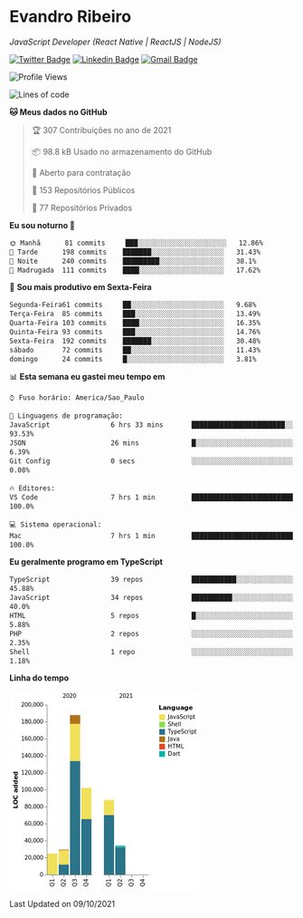 # Evandro **Ribeiro**

*JavaScript Developer (React Native | ReactJS | NodeJS)*

[![Twitter Badge](https://img.shields.io/badge/-@ribeiroevandro-201B2D?style=flat-square&labelColor=201B2D&logo=twitter&logoColor=white&link=https://twitter.com/ribeiroevandro)](https://twitter.com/ribeiroevandro) 
[![Linkedin Badge](https://img.shields.io/badge/-Evandro%20Ribeiro-201B2D?style=flat-square&logo=Linkedin&logoColor=white&link=https://www.linkedin.com/in/ribeiroevandro)](https://www.linkedin.com/in/ribeiroevandro) 
[![Gmail Badge](https://img.shields.io/badge/-oi@ribeiroevandro.com.br-201B2D?style=flat-square&logo=Gmail&logoColor=white&link=mailto:oi@ribeiroevandro.com.br)](mailto:oi@ribeiroevandro.com.br)


<!--START_SECTION:waka-->
![Profile Views](http://img.shields.io/badge/Visualizac%C3%B5es%20do%20perfil-0-blue)

![Lines of code](https://img.shields.io/badge/Desde%20o%20Hello%20World%20eu%20escrevi-466053%20linhas%20de%20c%C3%B3digo-blue)

**🐱 Meus dados no GitHub** 

> 🏆 307 Contribuições no ano de 2021
 > 
> 📦 98.8 kB Usado no armazenamento do GitHub 
 > 
> 💼 Aberto para contratação
 > 
> 📜 153 Repositórios Públicos 
 > 
> 🔑 77 Repositórios Privados  
 > 
**Eu sou noturno 🦉** 

```text
🌞 Manhã      81 commits     ███░░░░░░░░░░░░░░░░░░░░░░   12.86% 
🌆 Tarde      198 commits    ███████░░░░░░░░░░░░░░░░░░   31.43% 
🌃 Noite      240 commits    █████████░░░░░░░░░░░░░░░░   38.1% 
🌙 Madrugada  111 commits    ████░░░░░░░░░░░░░░░░░░░░░   17.62%

```
📅 **Sou mais produtivo em Sexta-Feira** 

```text
Segunda-Feira61 commits     ██░░░░░░░░░░░░░░░░░░░░░░░   9.68% 
Terça-Feira  85 commits     ███░░░░░░░░░░░░░░░░░░░░░░   13.49% 
Quarta-Feira 103 commits    ████░░░░░░░░░░░░░░░░░░░░░   16.35% 
Quinta-Feira 93 commits     ███░░░░░░░░░░░░░░░░░░░░░░   14.76% 
Sexta-Feira  192 commits    ███████░░░░░░░░░░░░░░░░░░   30.48% 
sábado       72 commits     ██░░░░░░░░░░░░░░░░░░░░░░░   11.43% 
domingo      24 commits     █░░░░░░░░░░░░░░░░░░░░░░░░   3.81%

```


📊 **Esta semana eu gastei meu tempo em** 

```text
⌚︎ Fuso horário: America/Sao_Paulo

💬 Linguagens de programação: 
JavaScript               6 hrs 33 mins       ███████████████████████░░   93.53% 
JSON                     26 mins             █░░░░░░░░░░░░░░░░░░░░░░░░   6.39% 
Git Config               0 secs              ░░░░░░░░░░░░░░░░░░░░░░░░░   0.08%

🔥 Editores: 
VS Code                  7 hrs 1 min         █████████████████████████   100.0%

💻 Sistema operacional: 
Mac                      7 hrs 1 min         █████████████████████████   100.0%

```

**Eu geralmente programo em TypeScript** 

```text
TypeScript               39 repos            ███████████░░░░░░░░░░░░░░   45.88% 
JavaScript               34 repos            ██████████░░░░░░░░░░░░░░░   40.0% 
HTML                     5 repos             █░░░░░░░░░░░░░░░░░░░░░░░░   5.88% 
PHP                      2 repos             ░░░░░░░░░░░░░░░░░░░░░░░░░   2.35% 
Shell                    1 repo              ░░░░░░░░░░░░░░░░░░░░░░░░░   1.18%

```


**Linha do tempo**

![Chart not found](https://raw.githubusercontent.com/ribeiroevandro/ribeiroevandro/master/charts/bar_graph.png) 


 Last Updated on 09/10/2021
<!--END_SECTION:waka-->

